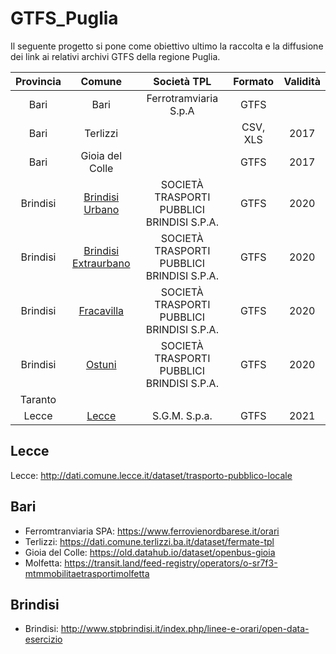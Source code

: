 # GTFS_Puglia

Il seguente progetto si pone come obiettivo ultimo la raccolta e la diffusione dei link ai relativi archivi GTFS della regione Puglia.

| Provincia |                                             Comune                                            |                 Società TPL                |  Formato | Validità |
|:---------:|:---------------------------------------------------------------------------------------------:|:------------------------------------------:|:--------:|:--------:|
|    Bari   |                                              Bari                                             |            Ferrotramviaria S.p.A           |   GTFS   |          |
|    Bari   |                                            Terlizzi                                           |                                            | CSV, XLS |   2017   |
|    Bari   |                                        Gioia del Colle                                        |                                            |   GTFS   |   2017   |
|  Brindisi |    [Brindisi Urbano](http://www.stpbrindisi.it/index.php/linee-e-orari/open-data-esercizio)   | SOCIETÀ TRASPORTI PUBBLICI BRINDISI S.P.A. |   GTFS   |   2020   |
|  Brindisi | [Brindisi Extraurbano](http://www.stpbrindisi.it/index.php/linee-e-orari/open-data-esercizio) | SOCIETÀ TRASPORTI PUBBLICI BRINDISI S.P.A. |   GTFS   |   2020   |
|  Brindisi |      [Fracavilla](http://www.stpbrindisi.it/index.php/linee-e-orari/open-data-esercizio)      | SOCIETÀ TRASPORTI PUBBLICI BRINDISI S.P.A. |   GTFS   |   2020   |
|  Brindisi |        [Ostuni](http://www.stpbrindisi.it/index.php/linee-e-orari/open-data-esercizio)        | SOCIETÀ TRASPORTI PUBBLICI BRINDISI S.P.A. |   GTFS   |   2020   |
|  Taranto  |                                                                                               |                                            |          |          |
|   Lecce   |             [Lecce](http://dati.comune.lecce.it/dataset/trasporto-pubblico-locale)            |                S.G.M. S.p.a.               |   GTFS   |   2021   |

## Lecce

Lecce: http://dati.comune.lecce.it/dataset/trasporto-pubblico-locale

## Bari

* Ferromtranviaria SPA: https://www.ferrovienordbarese.it/orari 
* Terlizzi: https://dati.comune.terlizzi.ba.it/dataset/fermate-tpl 
* Gioia del Colle: https://old.datahub.io/dataset/openbus-gioia
* Molfetta: https://transit.land/feed-registry/operators/o-sr7f3-mtmmobilitaetrasportimolfetta

## Brindisi

* Brindisi: http://www.stpbrindisi.it/index.php/linee-e-orari/open-data-esercizio


